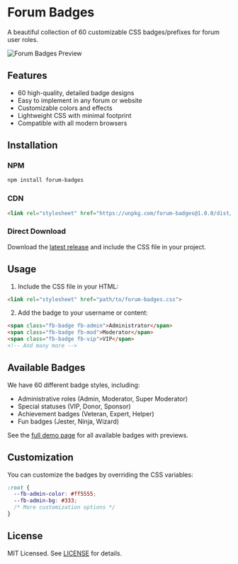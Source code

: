# Forum Badges

A beautiful collection of 60 customizable CSS badges/prefixes for forum user roles.

![Forum Badges Preview](demo/images/preview.png)

## Features

- 60 high-quality, detailed badge designs
- Easy to implement in any forum or website
- Customizable colors and effects
- Lightweight CSS with minimal footprint
- Compatible with all modern browsers

## Installation

### NPM

```bash
npm install forum-badges
```

### CDN

```html
<link rel="stylesheet" href="https://unpkg.com/forum-badges@1.0.0/dist/forum-badges.css">
```

### Direct Download

Download the [latest release](https://github.com/reglobby/forum-badges/releases) and include the CSS file in your project.

## Usage

1. Include the CSS file in your HTML:

```html
<link rel="stylesheet" href="path/to/forum-badges.css">
```

2. Add the badge to your username or content:

```html
<span class="fb-badge fb-admin">Administrator</span>
<span class="fb-badge fb-mod">Moderator</span>
<span class="fb-badge fb-vip">VIP</span>
<!-- And many more -->
```

## Available Badges

We have 60 different badge styles, including:

- Administrative roles (Admin, Moderator, Super Moderator)
- Special statuses (VIP, Donor, Sponsor)
- Achievement badges (Veteran, Expert, Helper)
- Fun badges (Jester, Ninja, Wizard)

See the [full demo page](https://reglobby.github.io/forum-badges) for all available badges with previews.

## Customization

You can customize the badges by overriding the CSS variables:

```css
:root {
  --fb-admin-color: #ff5555;
  --fb-admin-bg: #333;
  /* More customization options */
}
```

## License

MIT Licensed. See [LICENSE](LICENSE) for details. 